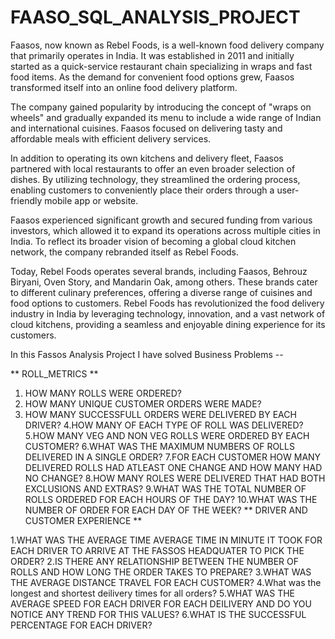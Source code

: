 # FAASO_SQL_ANALYSIS_PROJECT

Faasos, now known as Rebel Foods, is a well-known food delivery company that primarily operates in India. It was established in 2011 and initially started as a quick-service restaurant chain specializing in wraps and fast food items. As the demand for convenient food options grew, Faasos transformed itself into an online food delivery platform.

The company gained popularity by introducing the concept of "wraps on wheels" and gradually expanded its menu to include a wide range of Indian and international cuisines. Faasos focused on delivering tasty and affordable meals with efficient delivery services.

In addition to operating its own kitchens and delivery fleet, Faasos partnered with local restaurants to offer an even broader selection of dishes. By utilizing technology, they streamlined the ordering process, enabling customers to conveniently place their orders through a user-friendly mobile app or website.

Faasos experienced significant growth and secured funding from various investors, which allowed it to expand its operations across multiple cities in India. To reflect its broader vision of becoming a global cloud kitchen network, the company rebranded itself as Rebel Foods.

Today, Rebel Foods operates several brands, including Faasos, Behrouz Biryani, Oven Story, and Mandarin Oak, among others. These brands cater to different culinary preferences, offering a diverse range of cuisines and food options to customers. Rebel Foods has revolutionized the food delivery industry in India by leveraging technology, innovation, and a vast network of cloud kitchens, providing a seamless and enjoyable dining experience for its customers.

In this Fassos Analysis Project I have solved Business Problems --

** ROLL_METRICS **

1. HOW MANY ROLLS WERE ORDERED?
2. HOW MANY UNIQUE CUSTOMER ORDERS WERE MADE?
3. HOW MANY SUCCESSFULL ORDERS WERE DELIVERED BY EACH DRIVER?
4.HOW MANY OF EACH TYPE OF ROLL WAS DELIVERED?
5.HOW MANY VEG AND NON VEG ROLLS WERE ORDERED BY EACH CUSTOMER?
6.WHAT WAS THE MAXIMUM NUMBERS OF ROLLS DELIVERED IN A SINGLE ORDER?
7.FOR EACH CUSTOMER HOW MANY DELIVERED ROLLS HAD ATLEAST ONE CHANGE AND HOW MANY HAD NO CHANGE?
8.HOW MANY ROLES WERE DELIVERED THAT HAD BOTH EXCLUSIONS AND EXTRAS?
9.WHAT WAS THE TOTAL NUMBER OF ROLLS ORDERED FOR EACH HOURS OF THE DAY?
10.WHAT WAS THE NUMBER OF ORDER FOR EACH DAY OF THE WEEK?
** DRIVER AND CUSTOMER EXPERIENCE **

1.WHAT WAS THE AVERAGE TIME AVERAGE TIME IN MINUTE IT TOOK FOR EACH DRIVER TO ARRIVE AT THE FASSOS HEADQUATER TO PICK THE ORDER?
2.IS THERE ANY RELATIONSHIP BETWEEN THE NUMBER OF ROLLS AND HOW LONG THE ORDER TAKES TO PREPARE?
3.WHAT WAS THE AVERAGE DISTANCE TRAVEL FOR EACH CUSTOMER?
4.What was the longest and shortest deilivery times for all orders?
5.WHAT WAS THE AVERAGE SPEED FOR EACH DRIVER FOR EACH DEILIVERY AND DO YOU NOTICE ANY TREND FOR THIS VALUES?
6.WHAT IS THE SUCCESSFUL PERCENTAGE FOR EACH DRIVER?



